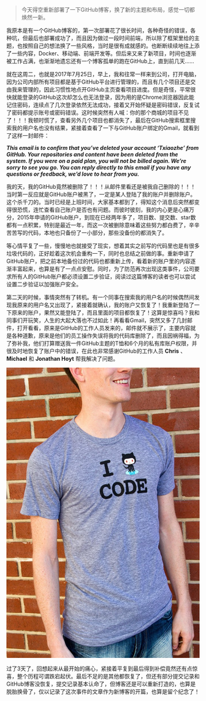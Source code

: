 > 今天得空重新部署了一下GitHub博客，换了新的主题和布局，感觉一切都焕然一新。

​	我原本是有一个GitHub博客的，第一次部署花了很长时间，各种奇怪的错误，各种坑，但最后也部署成功了，而且因为做过一段时间前端，所以除了框架里给的主题，也按照自己的想法换了一些风格，当时是很有成就感的。也断断续续地往上添了一些内容，Docker、移动端、前端开发等。但后来又来了新项目，时间也逐渐被工作占满，也渐渐地遗忘还有一个博客孤单的跑在GitHub上，直到前几天......

​	就在这周二，也就是2017年7月25日，早上，我和往常一样来到公司，打开电脑，因为公司内部所有项目都是基于GitHub平台进行管理的，而且有几个项目还是交由我来管理的，因此习惯性地点开GitHub主页查看项目进度。但是奇怪，平常很快就能登录的GitHub这次却怎么也无法登录，因为用的是Chrome浏览器因此能记住密码，连续点了几次登录依然无法成功，接着又开始怀疑是密码错误，反复试了密码都提示账号或密码错误。这时候突然有人喊：你的那个商城的项目不见了！！！我顿时慌了，查看另外几个项目也都消失了，最后在GitHub搜索框里搜索我的用户名也没有结果，紧接着查看了一下与GitHub账户绑定的Gmail，就看到了这样一封邮件：

***This email is to confirm that you’ve deleted your account ‘Txiaozhe’ from GitHub. Your repositories and content have been deleted from the system. If you were on a paid plan, you will not be billed again. We’re sorry to see you go. You can reply directly to this email if you have any questions or feedback, we’d love to hear from you.*** 

我的天，我的GitHub竟然被删除了！！！从邮件里看还是被我自己删除的！！！当时第一反应就是GitHub账户被黑了，一定是某人登陆了我的账户并删除账户。这个杀千刀的。当时已经是上班时间，大家基本都到了，得知这个消息后突然都变得很恐慌，连忙查看自己账户是否也有问题。而彼时彼刻，我的内心更是心痛万分，2015年申请的GitHub账户，到现在已经两年多了，项目数、提交数、star数都有一点积累，特别是最近一年，而这一次被删除意味着这些努力都白费了，辛辛苦苦写的代码，本地也只备份了一小部分，那些没备份的都消失了。

​	等心情平复了一些，慢慢地也就接受了现实，想着其实之前写的代码里也是有很多垃圾代码的，正好趁着这次机会重构一下，同时也总结之前做的事。重新申请了GitHub账户，把之前本地备份过的代码也都重新上传，看着新的账户里的内容逐渐丰富起来，也算是有了一点点安慰。同时，为了防范再次出现这类事件，公司要求所有人的GitHub账户都必须设置二步验证，阅读过这篇博客的读者也可以尝试设置二步验证以加强账户安全。

​	第二天的时候，事情突然有了转机。有一个同事在搜索我的用户名的时候偶然间发现我原来的用户名又出现了，紧接着就确认，我的账户又恢复了！我重新登陆了一下原来的账户，果然又能登陆了，而且里面的项目都恢复了！这算是惊喜吗？我和同事们开玩笑，人生的大起大落也不过如此！再看看Gmail，突然又多了几封邮件，打开看看，原来是GitHub的工作人员发来的，邮件就不展示了，主要内容就是各种道歉，原来是他们的员工操作失误将我的代码库删除了，而且因祸得福，为了弥补我，他们打算赠送我一件GitHub主题的T恤和6个月的私有库账户权限，并很及时地恢复了账户中的错误，在此也非常感谢GitHub的工作人员 **Chris** 、**Michael** 和 **Jonathan Hoyt** 帮我解决了问题。

![](https://github.com/Txiaozhe/images/blob/master/blog/github_tshirt.jpg?raw=true)

​	过了3天了，回想起来从最开始的痛心，紧接着平复到最后得到补偿竟然还有点惊喜，整个历程可谓跌宕起伏。最后不足的是其他都恢复了，但还有部分提交记录和GitHub博客没恢复，提交记录基本认命了，但博客还是可以重新打造的，也算是脱胎换骨了，仅以记录了这次事件的文章作为新博客的开篇，也算是留个纪念了！